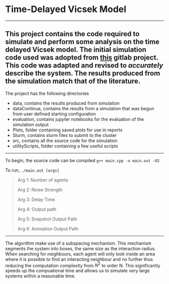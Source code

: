 # Time-Delayed Vicsek Model
---
This project contains the code required to simulate and perform some analysis on the time delayed Vicsek model. The initial simulation code used was adopted from [this](
https://gitlab.physik.uni-muenchen.de/activemattersim19/vicsek-model/-/tree/master) gitlab project. This code was adapted and revised to *accurately* describe the system.
The results produced from the simulation match that of the literature.
---
The project has the following directories
- data, contains the results produced from simulation
- dataContinue, contains the results from a simulation that was begun from user defined starting configuration
- evaluation, contains jupyter notebooks for the evaluation of the simulation output
- Plots, folder containing saved plots for use in reports
- Slurm, contains slurm files to submit to the cluster
- src, contains all the source code for the simulation
- utilityScripts, folder containing a few useful scripts
---
To begin, the source code can be compiled `g++ main.cpp -o main.out -O2`

To run, `./main.out [args]`

> Arg  1: Number of agents
> 
> Arg  2: Noise Strength
> 
> Arg  3: Delay Time
> 
> Arg  4: Output path
> 
> Arg  5: Snapshot Output Path
> 
> Arg  6: Animation Output Path
---
The algorithm make use of a subspacing mechanism. This mechanism segments the system into boxes, the same size as the interaction radius. When searching for neighbours, each agent will 
only look inside an area where it is possible to find an interacting neighbour and no further thus reducing the computation complexity from $N^2$ to order N. This significantly speeds up
the compuational time and allows us to simulate very large systems within a reasonable time.
